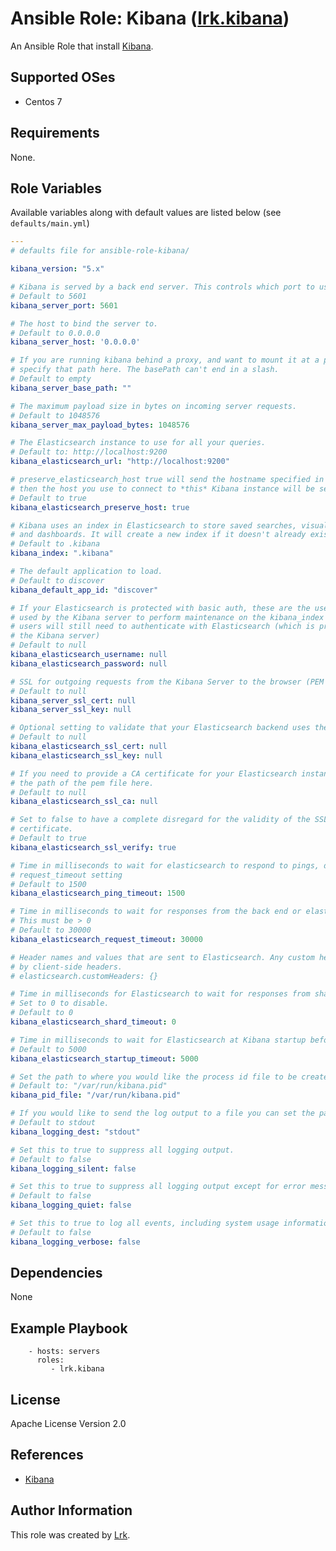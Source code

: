 Ansible Role: Kibana ([lrk.kibana](https://galaxy.ansible.com/lrk/kibana/))
=========

An Ansible Role that install [Kibana](https://www.elastic.co/products/kibana).

Supported OSes
--------------
- Centos 7

Requirements
------------
None.

Role Variables
--------------

Available variables along with default values are listed below (see `defaults/main.yml`)

```yml
---
# defaults file for ansible-role-kibana/

kibana_version: "5.x"

# Kibana is served by a back end server. This controls which port to use.
# Default to 5601
kibana_server_port: 5601

# The host to bind the server to.
# Default to 0.0.0.0
kibana_server_host: '0.0.0.0'

# If you are running kibana behind a proxy, and want to mount it at a path,
# specify that path here. The basePath can't end in a slash.
# Default to empty
kibana_server_base_path: ""

# The maximum payload size in bytes on incoming server requests.
# Default to 1048576
kibana_server_max_payload_bytes: 1048576

# The Elasticsearch instance to use for all your queries.
# Default to: http://localhost:9200
kibana_elasticsearch_url: "http://localhost:9200"

# preserve_elasticsearch_host true will send the hostname specified in `elasticsearch`. If you set it to false,
# then the host you use to connect to *this* Kibana instance will be sent.
# Default to true
kibana_elasticsearch_preserve_host: true

# Kibana uses an index in Elasticsearch to store saved searches, visualizations
# and dashboards. It will create a new index if it doesn't already exist.
# Default to .kibana
kibana_index: ".kibana"

# The default application to load.
# Default to discover
kibana_default_app_id: "discover"

# If your Elasticsearch is protected with basic auth, these are the user credentials
# used by the Kibana server to perform maintenance on the kibana_index at startup. Your Kibana
# users will still need to authenticate with Elasticsearch (which is proxied through
# the Kibana server)
# Default to null
kibana_elasticsearch_username: null
kibana_elasticsearch_password: null

# SSL for outgoing requests from the Kibana Server to the browser (PEM formatted)
# Default to null
kibana_server_ssl_cert: null
kibana_server_ssl_key: null

# Optional setting to validate that your Elasticsearch backend uses the same key files (PEM formatted)
# Default to null
kibana_elasticsearch_ssl_cert: null
kibana_elasticsearch_ssl_key: null

# If you need to provide a CA certificate for your Elasticsearch instance, put
# the path of the pem file here.
# Default to null
kibana_elasticsearch_ssl_ca: null

# Set to false to have a complete disregard for the validity of the SSL
# certificate.
# Default to true
kibana_elasticsearch_ssl_verify: true

# Time in milliseconds to wait for elasticsearch to respond to pings, defaults to
# request_timeout setting
# Default to 1500
kibana_elasticsearch_ping_timeout: 1500

# Time in milliseconds to wait for responses from the back end or elasticsearch.
# This must be > 0
# Default to 30000
kibana_elasticsearch_request_timeout: 30000

# Header names and values that are sent to Elasticsearch. Any custom headers cannot be overwritten
# by client-side headers.
# elasticsearch.customHeaders: {}

# Time in milliseconds for Elasticsearch to wait for responses from shards.
# Set to 0 to disable.
# Default to 0
kibana_elasticsearch_shard_timeout: 0

# Time in milliseconds to wait for Elasticsearch at Kibana startup before retrying
# Default to 5000
kibana_elasticsearch_startup_timeout: 5000

# Set the path to where you would like the process id file to be created.
# Default to: "/var/run/kibana.pid"
kibana_pid_file: "/var/run/kibana.pid"

# If you would like to send the log output to a file you can set the path below.
# Default to stdout
kibana_logging_dest: "stdout"

# Set this to true to suppress all logging output.
# Default to false
kibana_logging_silent: false

# Set this to true to suppress all logging output except for error messages.
# Default to false
kibana_logging_quiet: false

# Set this to true to log all events, including system usage information and all requests.
# Default to false
kibana_logging_verbose: false

```

Dependencies
------------

None

Example Playbook
----------------

```
    - hosts: servers
      roles:
         - lrk.kibana
```

 License
 -------

 Apache License Version 2.0

 References
 ----------

- [Kibana](https://www.elastic.co/products/kibana)

Author Information
------------------
This role was created by [Lrk](https://github.com/lrk).
